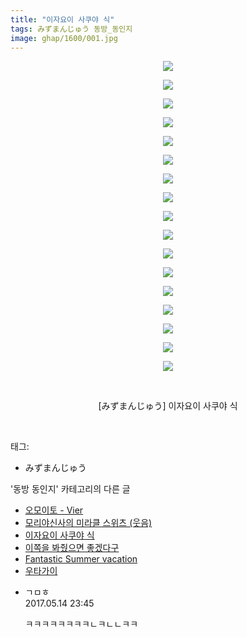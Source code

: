```yaml
---
title: "이자요이 사쿠야 식"
tags: みずまんじゅう 동방_동인지
image: ghap/1600/001.jpg
---
```

<div class="article">
<p style="text-align: center; clear: none; float: none;"><img src="{{ site.nasurl }}/ghap/1600/001.jpg"/></p>
<p style="text-align: center; clear: none; float: none;"><img src="{{ site.nasurl }}/ghap/1600/002.jpg"/></p>
<p style="text-align: center; clear: none; float: none;"><img src="{{ site.nasurl }}/ghap/1600/003.jpg"/></p>
<p style="text-align: center; clear: none; float: none;"><img src="{{ site.nasurl }}/ghap/1600/004.jpg"/></p>
<p style="text-align: center; clear: none; float: none;"><img src="{{ site.nasurl }}/ghap/1600/005.jpg"/></p>
<p style="text-align: center; clear: none; float: none;"><img src="{{ site.nasurl }}/ghap/1600/006.jpg"/></p>
<p style="text-align: center; clear: none; float: none;"><img src="{{ site.nasurl }}/ghap/1600/007.jpg"/></p>
<p style="text-align: center; clear: none; float: none;"><img src="{{ site.nasurl }}/ghap/1600/008.jpg"/></p>
<p style="text-align: center; clear: none; float: none;"><img src="{{ site.nasurl }}/ghap/1600/009.jpg"/></p>
<p style="text-align: center; clear: none; float: none;"><img src="{{ site.nasurl }}/ghap/1600/010.jpg"/></p>
<p style="text-align: center; clear: none; float: none;"><img src="{{ site.nasurl }}/ghap/1600/011.jpg"/></p>
<p style="text-align: center; clear: none; float: none;"><img src="{{ site.nasurl }}/ghap/1600/012.jpg"/></p>
<p style="text-align: center; clear: none; float: none;"><img src="{{ site.nasurl }}/ghap/1600/013.jpg"/></p>
<p style="text-align: center; clear: none; float: none;"><img src="{{ site.nasurl }}/ghap/1600/014.jpg"/></p>
<p style="text-align: center; clear: none; float: none;"><img src="{{ site.nasurl }}/ghap/1600/015.jpg"/></p>
<p style="text-align: center; clear: none; float: none;"><img src="{{ site.nasurl }}/ghap/1600/016.jpg"/></p>
<p style="text-align: center; clear: none; float: none;"><img src="{{ site.nasurl }}/ghap/1600/017.jpg"/></p>
<p style="text-align: center; clear: none; float: none;"><br/></p>
<p style="text-align: center; clear: none; float: none;">[みずまんじゅう] 이자요이 사쿠야 식</p>
<p><br/></p>
</div><div class="tagTrail">
<p>태그: </p>
<ul>
<li>みずまんじゅう</li>
</ul>
</div><div class="another">
<p>'동방 동인지' 카테고리의 다른 글</p>
<ul>
<li><a href="/2016-08-16-ghap_1604">오모이토 - Vier</a></li>
<li><a href="/2016-08-16-ghap_1603">모리야신사의 미라클 스위츠 (웃음)</a></li>
<li><a href="/2016-08-16-ghap_1600">이자요이 사쿠야 식</a></li>
<li><a href="/2016-08-15-ghap_1599">이쪽을 봐줬으면 좋겠다구</a></li>
<li><a href="/2016-08-15-ghap_1598">Fantastic Summer vacation</a></li>
<li><a href="/2016-08-15-ghap_1597">우타가이</a></li>
</ul>
</div><div class="cb_module cb_fluid">
<div class="cb_wrt cb_profile">
<div class="comment">
<ul>
<li class="cb_thumb_off" id="comment14989041">
<div class="cb_comment_area">
<div class="cb_info_area">
<div class="cb_section">
<span class="cb_nick_name">ㄱㅁㅎ</span>
</div>
<div class="cb_section">
<span class="cb_date">2017.05.14 23:45 </span>
</div>
</div>
<div class="cb_dsc_comment">
<p class="cb_dsc">
											ㅋㅋㅋㅋㅋㅋㅋㅋㄴㅋㄴㄴㅋㅋ
										</p>
</div>
</div></li>
</ul>
</div>
</div><!-- commentList close -->
</div>